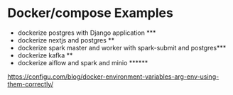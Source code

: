 # Docker/compose  Examples

- dockerize postgres with Django application  ***
- dockerize nextjs and postgres **
- dockerize spark master and worker with spark-submit  and postgres***
- dockerize kafka **
- dockerize aiflow and spark and minio  ******



https://configu.com/blog/docker-environment-variables-arg-env-using-them-correctly/